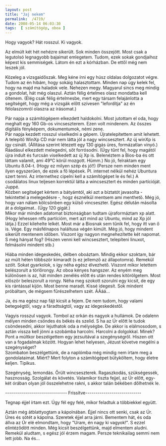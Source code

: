 ```yaml
---
layout: post
title: "Jaj nekem"
permalink:  /4719/ 
date: 2008-05-14 06:03:30
tags:  [ számítógép, oboa ] 
---
```

Hogy vagyok? Hát rosszul. Ki vagyok.

Az elmúlt két hét nehézre sikerült. Sok minden összejött. Most csak a legutolsó legnagyobb bajaimat emlegetem. Tudom, ezek sokak gondjaihoz képest kis semmiségek. Látom én ezt a kórházban. De ettől még nem leszek jól.

Közeleg a vizsgaidőszak. Meg kéne írni egy húsz oldalas dolgozatot végre. Tudom az én hibám, hogy sokáig halasztottam. Minden nap úgy kelek fel, hogy na majd ma haladok vele. Nehezen megy. Magyarul sincs meg mindig a gondolat, hát még olaszul. Aztán félig értelmes olasz mondatba kell öltenem. (Elég csak félig értelmesbe, mert egy társam felajánlotta a segítségét, hogy még a vizsgák előtt szívesen &quot;lefordítja&quot; az én félolaszomról olaszra az írásomat.)

Pár napja a számítógépem elkezdett haldokolni. Most jutottam el oda, hogy meghalt egy 160 Gb-os vincseszterem. Ezen volt mindenem. Az összes digitális fényképem, dokumentumok, némi zene.  
Pár napja kezdett rosszul viselkedni a gépem. Újratelepítettem amit lehetett. A telepítő WinXp CD már nem látta jól a nagy wincsesztert. Az új winXp is így csinált. (Állítása szerint létezett egy 130 gigás üres, formázatlan vinyó.) Ráadásul elkezdett melegedni, sőt forrósodni. (Úgy tűnt fel, hogy magától újra indult és furcsán viselkedett az új Xp is. Belenéztem a Bios-ba és ott láttam valamit, ami 49&deg;C körül mozgott. Hümm.) No jó, felraktam egy Ubuntu 8.04-t. (Hogy ez milyen szép és jó!!) (Persze nem minden ment ilyen egyszerűen, de ezek a fő lépések. Pl. internet nélkül nehéz Ubuntura szert tenni. Az internethez cipelni kell a számítógépet le és fel.) A csodálatos linux teljesen korrektül látta a wincsesztert és minden partícióját. Juppé.  
Közben segítséget kértem a bátyámtól, aki azt a bíztatót javasolta - tekintettel a melegedésre -, hogz észnélkül mentsem ami menthető. Még jó, hogy van nálam kölcsönben egy külső vincseszter. Egész délután másolta át a dolgaimat.. (Úgy 120 gigát.)   
Mikor már minden adatomat biztonságban tudtam újraformáztam xp alatt. (Hogy lehessen ntfs partícióm, mert azt mind az Ubuntu, mind az Xp jól látja.) Ezzel kilehelte lelkét. Most már a Biosnak sem tűnik fel, hogy itt van ő is. Vége. Egy másfélnapos haláltusa végén kimúlt. Még jó, hogy mindent sikerült mentenem időben. Viszont így nagyon megnehezítette két napomat. S még hányat fog? (Hiszen venni kell wincsesztert, telepíteni linuxot, felmásolni mindent stb.)

Hiába minden idegeskedés, délben oboáztam. Mindig ekkor szoktam, bár az múlt héten többször kimaradt (s ez jellemző az állapotomra). Remekül szólt. Sokat gyarkolok, s így néha egész élvezhető. Viszont mikor letettem belészorult a törlőrongy. Az oboa kényes hangszer. Az enyém meg különösen is az, hát minden zenélés előtt és után rendes kitörölgetem. Most először beleszorult a rongy. Néha meg szokott szorulni egy kicsit, de egy kis rántással kijön. Most benne maradt. Kissé idegesít. Sok mindent próbáltam, de mégsem fűrészelhetem szét. ÁÁáá...

Ja, és ma egész nap fájt kicsit a fejem. De nem tudom, hogy valami betegségtől, vagy a fáradtságtól, vagy az idegeskedéstől.

Vagyis rosszul vagyok. Tombol az orkán és nagyok a hullámok. De odalenn mélyen minden csöndes és békés és szelid. S ha az Úr előtt le tudok csöndesedni, akkor lejuthatok oda a mélységbe. De akkor is elálmosodom, s aztán vissza kell jönni a szobámba harcolni. Harcolni a dolgokkal. Minek?  
Pont a múltkor beszélgettem egy jezsuitával a szegénységről. Hiszen ott van a fogadalmak között. Hogyan lehet helyesen, Jézust követve megélni a szegénységet?   
Szombaton beszélgettünk, de a naplómba még mindig nem írtam meg a gondolataimat. Miért? Mert folyton a számítógépet bütyköltem, hogy életre keljen. Tipikus. 

Szegénység, lemondás. Őrült wincseszterek. Ragaszkodás, szükségessék, hasznosság. Szolgálat és követés. Valamikor tiszta fejjel, az Úr előtt, egy-két órában olyan jól összelehetne rakni, s akkor talán békében dőlhetnék le.

------------------------------- Frissítve----------------------------

Tegnap éjjel írtam ezt. Úgy fél egy felé, mikor feladtuk a többiekkel együtt.

Aztán még átblattyogtam a kápolnában. Éjjel nincs ott senki, csak az Úr. Üres és sötét a kápolna. Szeretek éjjel arra járni. Bementem hát, és oda állva az Úr elé elmondtam, hogy &quot;Uram, én nagy ki vagyok!&quot;. S ezzel elintéződött minden. Még kicsit beszélgettünk, majd elmentem aludni. Remekül aludtam, s egész jól érzem magam. Persze teknikailag semmi nem lett jobb. Na és...

